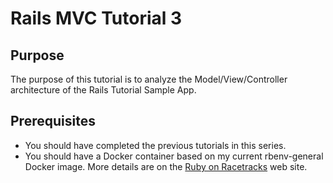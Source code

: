 # Rails MVC Tutorial 3

## Purpose
The purpose of this tutorial is to analyze the Model/View/Controller architecture of the Rails Tutorial Sample App.

## Prerequisites
* You should have completed the previous tutorials in this series.
* You should have a Docker container based on my current rbenv-general Docker image.  More details are on the [Ruby on Racetracks](http://www.rubyonracetracks.com) web site.
